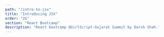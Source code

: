 ```yaml
---
path: "/intro-to-jsx"
title: "Introducing JSX"
order: "2G"
section: "React Bootcamp"
description: "React bootcamp @GirlScript-Gujarat Summit by Darsh Shah."
---
```

